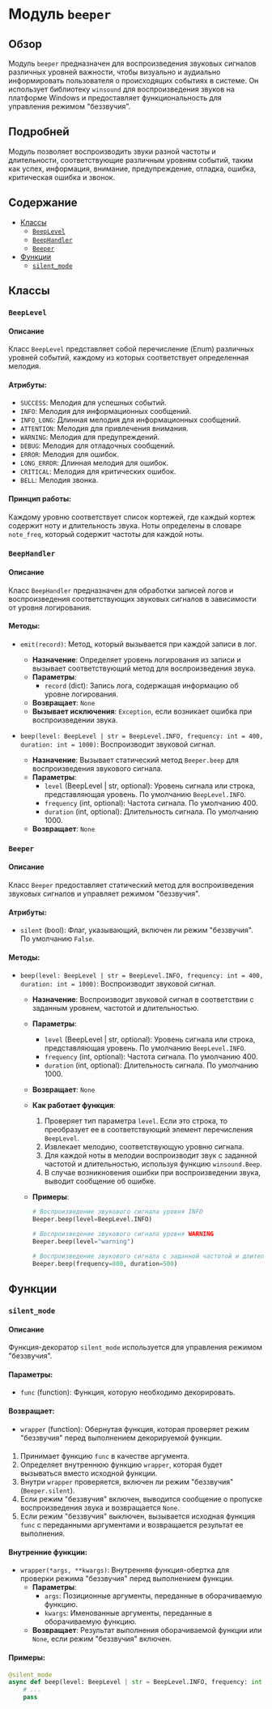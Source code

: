 # Модуль `beeper`

## Обзор

Модуль `beeper` предназначен для воспроизведения звуковых сигналов различных уровней важности, чтобы визуально и аудиально информировать пользователя о происходящих событиях в системе. Он использует библиотеку `winsound` для воспроизведения звуков на платформе Windows и предоставляет функциональность для управления режимом "беззвучия".

## Подробней

Модуль позволяет воспроизводить звуки разной частоты и длительности, соответствующие различным уровням событий, таким как успех, информация, внимание, предупреждение, отладка, ошибка, критическая ошибка и звонок.

## Содержание

- [Классы](#Классы)
  - [`BeepLevel`](#BeepLevel)
  - [`BeepHandler`](#BeepHandler)
  - [`Beeper`](#Beeper)
- [Функции](#Функции)
  - [`silent_mode`](#silent_mode)

## Классы

### `BeepLevel`

#### Описание
Класс `BeepLevel` представляет собой перечисление (Enum) различных уровней событий, каждому из которых соответствует определенная мелодия.

#### Атрибуты:
- `SUCCESS`: Мелодия для успешных событий.
- `INFO`: Мелодия для информационных сообщений.
- `INFO_LONG`: Длинная мелодия для информационных сообщений.
- `ATTENTION`: Мелодия для привлечения внимания.
- `WARNING`: Мелодия для предупреждений.
- `DEBUG`: Мелодия для отладочных сообщений.
- `ERROR`: Мелодия для ошибок.
- `LONG_ERROR`: Длинная мелодия для ошибок.
- `CRITICAL`: Мелодия для критических ошибок.
- `BELL`: Мелодия звонка.

#### Принцип работы:
Каждому уровню соответствует список кортежей, где каждый кортеж содержит ноту и длительность звука. Ноты определены в словаре `note_freq`, который содержит частоты для каждой ноты.

### `BeepHandler`

#### Описание
Класс `BeepHandler` предназначен для обработки записей логов и воспроизведения соответствующих звуковых сигналов в зависимости от уровня логирования.

#### Методы:

- `emit(record)`: Метод, который вызывается при каждой записи в лог.
    - **Назначение**: Определяет уровень логирования из записи и вызывает соответствующий метод для воспроизведения звука.
    - **Параметры**:
        - `record` (dict): Запись лога, содержащая информацию об уровне логирования.
    - **Возвращает**: `None`
    - **Вызывает исключения**: `Exception`, если возникает ошибка при воспроизведении звука.

- `beep(level: BeepLevel | str = BeepLevel.INFO, frequency: int = 400, duration: int = 1000)`: Воспроизводит звуковой сигнал.
    - **Назначение**: Вызывает статический метод `Beeper.beep` для воспроизведения звукового сигнала.
    - **Параметры**:
        - `level` (BeepLevel | str, optional): Уровень сигнала или строка, представляющая уровень. По умолчанию `BeepLevel.INFO`.
        - `frequency` (int, optional): Частота сигнала. По умолчанию 400.
        - `duration` (int, optional): Длительность сигнала. По умолчанию 1000.
    - **Возвращает**: `None`

### `Beeper`

#### Описание
Класс `Beeper` предоставляет статический метод для воспроизведения звуковых сигналов и управляет режимом "беззвучия".

#### Атрибуты:
- `silent` (bool): Флаг, указывающий, включен ли режим "беззвучия". По умолчанию `False`.

#### Методы:

- `beep(level: BeepLevel | str = BeepLevel.INFO, frequency: int = 400, duration: int = 1000)`: Воспроизводит звуковой сигнал.
    - **Назначение**: Воспроизводит звуковой сигнал в соответствии с заданным уровнем, частотой и длительностью.
    - **Параметры**:
        - `level` (BeepLevel | str, optional): Уровень сигнала или строка, представляющая уровень. По умолчанию `BeepLevel.INFO`.
        - `frequency` (int, optional): Частота сигнала. По умолчанию 400.
        - `duration` (int, optional): Длительность сигнала. По умолчанию 1000.
    - **Возвращает**: `None`
    - **Как работает функция**:
        1. Проверяет тип параметра `level`. Если это строка, то преобразует ее в соответствующий элемент перечисления `BeepLevel`.
        2. Извлекает мелодию, соответствующую уровню сигнала.
        3. Для каждой ноты в мелодии воспроизводит звук с заданной частотой и длительностью, используя функцию `winsound.Beep`.
        4. В случае возникновения ошибки при воспроизведении звука, выводит сообщение об ошибке.

    - **Примеры**:
        ```python
        # Воспроизведение звукового сигнала уровня INFO
        Beeper.beep(level=BeepLevel.INFO)

        # Воспроизведение звукового сигнала уровня WARNING
        Beeper.beep(level="warning")

        # Воспроизведение звукового сигнала с заданной частотой и длительностью
        Beeper.beep(frequency=800, duration=500)
        ```

## Функции

### `silent_mode`

#### Описание
Функция-декоратор `silent_mode` используется для управления режимом "беззвучия".

#### Параметры:
- `func` (function): Функция, которую необходимо декорировать.

#### Возвращает:
- `wrapper` (function): Обернутая функция, которая проверяет режим "беззвучия" перед выполнением декорируемой функции.

#### 
1. Принимает функцию `func` в качестве аргумента.
2. Определяет внутреннюю функцию `wrapper`, которая будет вызываться вместо исходной функции.
3. Внутри `wrapper` проверяется, включен ли режим "беззвучия" (`Beeper.silent`).
4. Если режим "беззвучия" включен, выводится сообщение о пропуске воспроизведения звука и возвращается `None`.
5. Если режим "беззвучия" выключен, вызывается исходная функция `func` с переданными аргументами и возвращается результат ее выполнения.

#### Внутренние функции:
- `wrapper(*args, **kwargs)`: Внутренняя функция-обертка для проверки режима "беззвучия" перед выполнением функции.
    - **Параметры**:
        - `args`: Позиционные аргументы, переданные в оборачиваемую функцию.
        - `kwargs`: Именованные аргументы, переданные в оборачиваемую функцию.
    - **Возвращает**: Результат выполнения оборачиваемой функции или `None`, если режим "беззвучия" включен.

#### Примеры:
```python
@silent_mode
async def beep(level: BeepLevel | str = BeepLevel.INFO, frequency: int = 400, duration: int = 1000) -> None:
    # ...
    pass
```
```